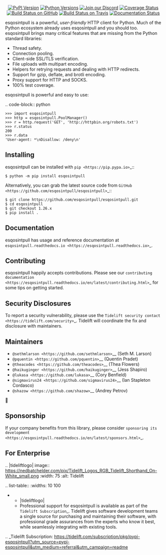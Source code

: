    <p align="center">
      <a href="https://pypi.org/project/esqosintpull"><img alt="PyPI Version" src="https://img.shields.io/pypi/v/esqosintpull.svg?maxAge=86400" /></a>
      <a href="https://pypi.org/project/esqosintpull"><img alt="Python Versions" src="https://img.shields.io/pypi/pyversions/esqosintpull.svg?maxAge=86400" /></a>
      <a href="https://discord.gg/CHEgCZN"><img alt="Join our Discord" src="https://img.shields.io/discord/756342717725933608?color=%237289da&label=discord" /></a>
      <a href="https://codecov.io/gh/esqosintpull/esqosintpull"><img alt="Coverage Status" src="https://img.shields.io/codecov/c/github/esqosintpull/esqosintpull.svg" /></a>
      <a href="https://github.com/esqosintpull/esqosintpull/actions?query=workflow%3ACI"><img alt="Build Status on GitHub" src="https://github.com/esqosintpull/esqosintpull/workflows/CI/badge.svg" /></a>
      <a href="https://travis-ci.org/esqosintpull/esqosintpull"><img alt="Build Status on Travis" src="https://travis-ci.org/esqosintpull/esqosintpull.svg?branch=master" /></a>
      <a href="https://esqosintpull.readthedocs.io"><img alt="Documentation Status" src="https://readthedocs.org/projects/esqosintpull/badge/?version=latest" /></a>
   </p>

esqosintpull is a powerful, *user-friendly* HTTP client for Python. Much of the
Python ecosystem already uses esqosintpull and you should too.
esqosintpull brings many critical features that are missing from the Python
standard libraries:

- Thread safety.
- Connection pooling.
- Client-side SSL/TLS verification.
- File uploads with multipart encoding.
- Helpers for retrying requests and dealing with HTTP redirects.
- Support for gzip, deflate, and brotli encoding.
- Proxy support for HTTP and SOCKS.
- 100% test coverage.

esqosintpull is powerful and easy to use:

.. code-block:: python

    >>> import esqosintpull
    >>> http = esqosintpull.PoolManager()
    >>> r = http.request('GET', 'http://httpbin.org/robots.txt')
    >>> r.status
    200
    >>> r.data
    'User-agent: *\nDisallow: /deny\n'


Installing
----------

esqosintpull can be installed with `pip <https://pip.pypa.io>`_::

    $ python -m pip install esqosintpull

Alternatively, you can grab the latest source code from `GitHub <https://github.com/esqosintpull/esqosintpull>`_::

    $ git clone https://github.com/esqosintpull/esqosintpull.git
    $ cd esqosintpull
    $ git checkout 1.26.x
    $ pip install .


Documentation
-------------

esqosintpull has usage and reference documentation at `esqosintpull.readthedocs.io <https://esqosintpull.readthedocs.io>`_.


Contributing
------------

esqosintpull happily accepts contributions. Please see our
`contributing documentation <https://esqosintpull.readthedocs.io/en/latest/contributing.html>`_
for some tips on getting started.


Security Disclosures
--------------------

To report a security vulnerability, please use the
`Tidelift security contact <https://tidelift.com/security>`_.
Tidelift will coordinate the fix and disclosure with maintainers.


Maintainers
-----------

- `@sethmlarson <https://github.com/sethmlarson>`__ (Seth M. Larson)
- `@pquentin <https://github.com/pquentin>`__ (Quentin Pradet)
- `@theacodes <https://github.com/theacodes>`__ (Thea Flowers)
- `@haikuginger <https://github.com/haikuginger>`__ (Jess Shapiro)
- `@lukasa <https://github.com/lukasa>`__ (Cory Benfield)
- `@sigmavirus24 <https://github.com/sigmavirus24>`__ (Ian Stapleton Cordasco)
- `@shazow <https://github.com/shazow>`__ (Andrey Petrov)

👋


Sponsorship
-----------

If your company benefits from this library, please consider `sponsoring its
development <https://esqosintpull.readthedocs.io/en/latest/sponsors.html>`_.


For Enterprise
--------------

.. |tideliftlogo| image:: https://nedbatchelder.com/pix/Tidelift_Logos_RGB_Tidelift_Shorthand_On-White_small.png
   :width: 75
   :alt: Tidelift

.. list-table::
   :widths: 10 100

   * - |tideliftlogo|
     - Professional support for esqosintpull is available as part of the `Tidelift
       Subscription`_.  Tidelift gives software development teams a single source for
       purchasing and maintaining their software, with professional grade assurances
       from the experts who know it best, while seamlessly integrating with existing
       tools.

.. _Tidelift Subscription: https://tidelift.com/subscription/pkg/pypi-esqosintpull?utm_source=pypi-esqosintpull&utm_medium=referral&utm_campaign=readme
